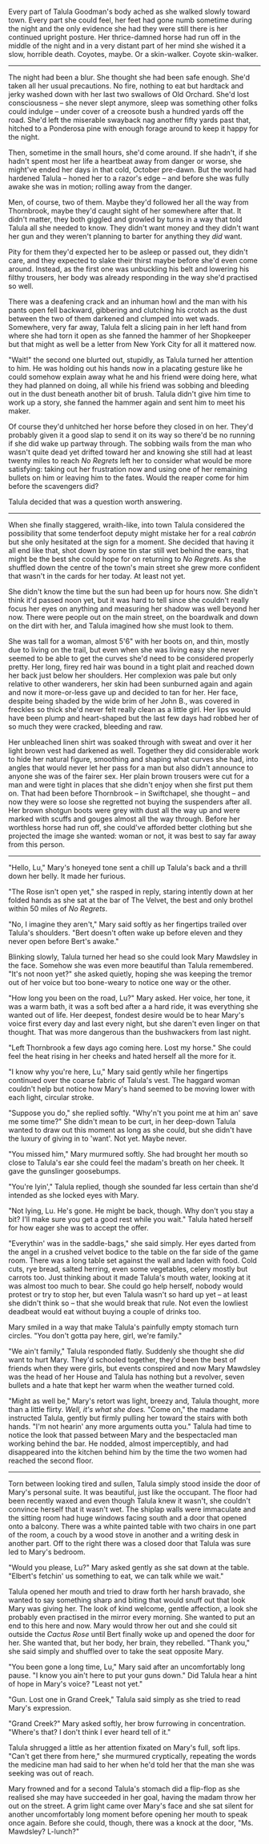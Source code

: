 Every part of Talula Goodman's body ached as she walked slowly toward town.  Every part she could feel, her feet had gone numb sometime during the night and the only evidence she had they were still there is her continued upright posture.  Her thrice-damned horse had run off in the middle of the night and in a very distant part of her mind she wished it a slow, horrible death.  Coyotes, maybe.  Or a skin-walker.  Coyote skin-walker.

***

The night had been a blur.  She thought she had been safe enough.  She'd taken all her usual precautions.  No fire, nothing to eat but hardtack and jerky washed down with her last two swallows of Old Orchard.  She'd lost consciousness – she never slept anymore, sleep was something other folks could indulge – under cover of a creosote bush a hundred yards off the road. She'd left the miserable swayback nag another fifty yards past that, hitched to a Ponderosa pine with enough forage around to keep it happy for the night.

Then, sometime in the small hours, she'd come around. If she hadn't, if she hadn't spent most her life a heartbeat away from danger or worse, she might've ended her days in that cold, October pre-dawn.  But the world had hardened Talula – honed her to a razor's edge – and before she was fully awake she was in motion; rolling away from the danger.

Men, of course, two of them.  Maybe they'd followed her all the way from Thornbrook, maybe they'd caught sight of her somewhere after that.  It didn't matter, they both giggled and growled by turns in a way that told Talula all she needed to know.  They didn't want money and they didn't want her gun and they weren't planning to barter for anything they *did* want.

Pity for them they'd expected her to be asleep or passed out, they didn't care, and they expected to slake their thirst maybe before she'd even  come around.  Instead, as the first one was unbuckling his belt and lowering his filthy trousers, her body was already responding in the way she'd practised so well.

There was a deafening crack and an inhuman howl and the man with his pants open fell backward, gibbering and clutching his crotch as the dust between the two of them darkened and clumped into wet wads. Somewhere, very far away, Talula felt a slicing pain in her left hand from where she had torn it open as she fanned the hammer of her Shopkeeper but that might as well be a letter from New York City for all it mattered now.

"Wait!" the second one blurted out, stupidly, as Talula turned her attention to him. He was holding out his hands now in a placating gesture like he could somehow explain away what he and his friend were doing here, what they had planned on doing, all while his friend was sobbing and bleeding out in the dust beneath another bit of brush.  Talula didn't give him time to work up a story, she fanned the hammer again and sent him to meet his maker.

Of course they'd unhitched her horse before they closed in on her.  They'd probably given it a good slap to send it on its way so there'd be no running if she did wake up partway through.  The sobbing wails from the man who wasn't quite dead yet drifted toward her and knowing she still had at least twenty miles to reach *No Regrets* left her to consider what would be more satisfying: taking out her frustration now and using one of her remaining bullets on him or leaving him to the fates.  Would the reaper come for him before the scavengers did?

Talula decided that was a question worth answering.

***

When she finally staggered, wraith-like, into town Talula considered the possibility that some tenderfoot deputy might mistake her for a real *cabrón* but she only hesitated at the sign for a moment.  She decided that having it all end like that, shot down by some tin star still wet behind the ears, that might be the best she could hope for on returning to *No Regrets*.  As she shuffled down the centre of the town's main street she grew more confident that wasn't in the cards for her today.  At least not yet.

She didn't know the time but the sun had been up for hours now. She didn't think it'd passed noon yet, but it was hard to tell since she couldn't really focus her eyes on anything and measuring her shadow was well beyond her now.  There were people out on the main street, on the boardwalk and down on the dirt with her, and Talula imagined how she must look to them.

She was tall for a woman, almost 5'6" with her boots on, and thin, mostly due to living on the trail, but even when she was living easy she never seemed to be able to get the curves she'd need to be considered properly pretty. Her long, firey red hair was bound in a tight plait and reached down her back just below her shoulders. Her complexion was pale but only relative to other wanderers, her skin had been sunburned again and again and now it more-or-less gave up and decided to tan for her. Her face, despite being shaded by the wide brim of her John B., was covered in freckles so thick she'd never felt really clean as a little girl. Her lips would have been plump and heart-shaped but the last few days had robbed her of so much they were cracked, bleeding and raw.

Her unbleached linen shirt was soaked through with sweat and over it her light brown vest had darkened as well.  Together they did considerable work to hide her natural figure, smoothing and shaping what curves she had, into angles that would never let her pass for a man but also didn't announce to anyone she was of the fairer sex.  Her plain brown trousers were cut for a man and were tight in places that she didn't enjoy when she first put them on. That had been before Thornbrook – in Swiftchapel, she thought – and now they were so loose she regretted not buying the suspenders after all.  Her brown shotgun boots were grey with dust all the way up and were marked with scuffs and gouges almost all the way through. Before her worthless horse had run off, she could've afforded better clothing but she projected the image she wanted: woman or not, it was best to say far away from this person.

***

"Hello, Lu," Mary's honeyed tone sent a chill up Talula's back and a thrill down her belly. It made her furious.

"The Rose isn't open yet," she rasped in reply, staring intently down at her folded hands as she sat at the bar of The Velvet, the best and only brothel within 50 miles of *No Regrets*.

"No, I imagine they aren't," Mary said softly as her fingertips trailed over Talula's shoulders. "Bert doesn't often wake up before eleven and they never open before Bert's awake."

Blinking slowly, Talula turned her head so she could look Mary Mawdsley in the face.  Somehow she was even more beautiful than Talula remembered.  "It's not noon yet?" she asked quietly, hoping she was keeping the tremor out of her voice but too bone-weary to notice one way or the other.

"How long you been on the road, Lu?" Mary asked.  Her voice, her tone, it was a warm bath, it was a soft bed after a a hard ride, it was everything she wanted out of life.  Her deepest, fondest desire would be to hear Mary's voice first every day and last every night, but she daren't even linger on that thought. That was more dangerous than the bushwackers from last night.

"Left Thornbrook a few days ago coming here. Lost my horse."  She could feel the heat rising in her cheeks and hated herself all the more for it.

"I know why you're here, Lu," Mary said gently while her fingertips continued over the coarse fabric of Talula's vest.  The haggard woman couldn't help but notice how Mary's hand seemed to be moving lower with each light, circular stroke.

"Suppose you do," she replied softly.  "Why'n't you point me at him an' save me some time?" She didn't mean to be curt, in her deep-down Talula wanted to draw out this moment as long as she could, but she didn't have the luxury of giving in to 'want'.  Not yet.  Maybe never.

"You missed him," Mary murmured softly.  She had brought her mouth so close to Talula's ear she could feel the madam's breath on her cheek.  It gave the gunslinger goosebumps.

"You're lyin'," Talula replied, though she sounded far less certain than she'd intended as she locked eyes with Mary.

"Not lying, Lu. He's gone.  He might be back, though.  Why don't you stay a bit?  I'll make sure you get a good rest while you wait." Talula hated herself for how eager she was to accept the offer.

"Everythin' was in the saddle-bags," she said simply.  Her eyes darted from the angel in a crushed velvet bodice to the table on the far side of the game room.  There was a long table set against the wall and laden with food.  Cold cuts, rye bread, salted herring, even some vegetables, celery mostly but carrots too.  Just thinking about it made Talula's mouth water, looking at it was almost too much to bear.  She could go help herself, nobody would protest or try to stop her, but even Talula wasn't so hard up yet – at least she didn't think so – that she would break that rule.  Not even the lowliest deadbeat would eat without buying a couple of drinks too.

Mary smiled in a way that make Talula's painfully empty stomach turn circles.  "You don't gotta pay here, girl, we're family."

"We ain't family," Talula responded flatly.  Suddenly she thought she *did* want to hurt Mary.  They'd schooled together, they'd been the best of friends when they were girls, but events conspired and now Mary Mawdsley was the head of her House and Talula has nothing but a revolver, seven bullets and a hate that kept her warm when the weather turned cold.

"Might as well be," Mary's retort was light, breezy and, Talula thought, more than a little flirty.  *Well, it's what she does.*  "Come on," the madame instructed Talula, gently but firmly pulling her toward the stairs with both hands.  "I'm not hearin' any more arguments outta you." Talula had time to notice the look that passed between Mary and the bespectacled man working behind the bar. He nodded, almost imperceptibly, and had disappeared into the kitchen behind him by the time the two women had reached the second floor.

***

Torn between looking tired and sullen, Talula simply stood inside the door of Mary's personal suite.  It was beautiful, just like the occupant.  The floor had been recently waxed and even though Talula knew it wasn't, she couldn't convince herself that it wasn't wet. The shiplap walls were immaculate and the sitting room had huge windows facing south and a door that opened onto a balcony. There was a white painted table with two chairs in one part of the room, a couch by a wood stove in another and a writing desk in another part.  Off to the right there was a closed door that Talula was sure led to Mary's bedroom.

"Would you please, Lu?" Mary asked gently as she sat down at the table.  "Elbert's fetchin' us something to eat, we can talk while we wait."

Talula opened her mouth and tried to draw forth her harsh bravado, she wanted to say something sharp and biting that would snuff out that look Mary was giving her.  The look of kind welcome, gentle affection, a look she probably even practised in the mirror every morning.  She wanted to put an end to this here and now.  Mary would throw her out and she could sit outside the *Cactus Rose* until Bert finally woke up and opened the door for her.  She wanted that, but her body, her brain, they rebelled.  "Thank you," she said simply and shuffled over to take the seat opposite Mary.

"You been gone a long time, Lu," Mary said after an uncomfortably long pause.  "I know you ain't here to put your guns down."  Did Talula hear a hint of hope in Mary's voice?  "Least not yet."

"Gun. Lost one in Grand Creek," Talula said simply as she tried to read Mary's expression.

"Grand Creek?" Mary asked softly, her brow furrowing in concentration.  "Where's that?  I don't think I ever heard tell of it."

Talula shrugged a little as her attention fixated on Mary's full, soft lips.  "Can't get there from here," she murmured cryptically, repeating the words the medicine man had said to her when he'd told her that the man she was seeking was out of reach.

Mary frowned and for a second Talula's stomach did a flip-flop as she realised she may have succeeded in her goal, having the madam throw her out on the street.  A grim light came over Mary's face and she sat silent for another uncomfortably long moment before opening her mouth to speak once again.  Before she could, though, there was a knock at the door, "Ms. Mawdsley?  L-lunch?"